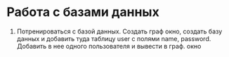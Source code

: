 # Работа с базами данных

1. Потренироваться с базой данных. Создать граф окно, создать базу данных и добавить туда таблицу user с полями name, password. Добавить в нее одного пользователя и вывести в граф. окно
